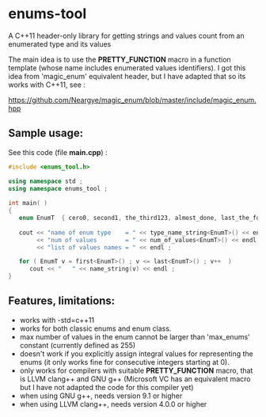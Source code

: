 # enums-tool

A C++11 header-only library for getting strings and values count from an enumerated type and its values

The main idea is to use the __PRETTY_FUNCTION__ macro in a function template (whose name includes enumerated values identifiers). I got this idea from 'magic_enum' equivalent header, but I have adapted that so its works with C++11, see :

https://github.com/Neargye/magic_enum/blob/master/include/magic_enum.hpp

## Sample usage:

See this code (file **main.cpp**) :

```cpp
#include <enums_tool.h>

using namespace std ;
using namespace enums_tool ;
   
int main( )
{
   enum EnumT  { cero0, second1, the_third123, almost_done, last_the_fourth_4 } ;
   
   cout << "name of enum type    = " << type_name_string<EnumT>() << endl
        << "num of values        = " << num_of_values<EnumT>() << endl
        << "list of values names = " << endl ;

   for ( EnumT v = first<EnumT>() ; v <= last<EnumT>() ; v++  )
      cout << "   " << name_string(v) << endl ;
}
```
  
## Features, limitations:

* works with -std=c++11
* works for both classic enums and enum class.
* max number of values in the enum cannot be larger than 'max_enums' constant (currently defined as 255)
* doesn't work if you explicitly assign integral values for representing the enums (it only works fine for consecutive integers starting at 0).
* only works for compilers with suitable __PRETTY_FUNCTION__ macro, that is LLVM clang++ and GNU g++  (Microsoft VC has an equivalent macro but I have not adapted the code for this compiler yet) 
* when using GNU g++, needs version 9.1 or higher
* when using LLVM clang++, needs version 4.0.0 or higher

